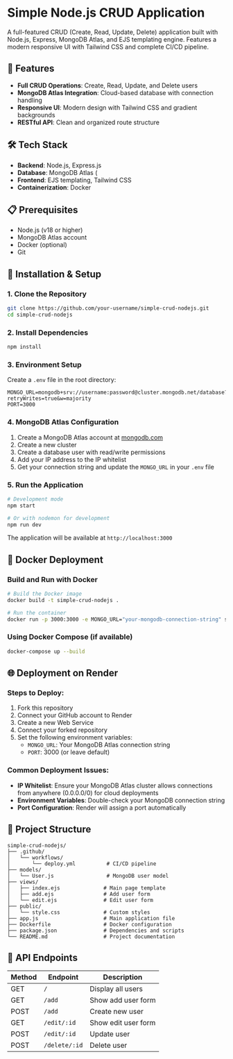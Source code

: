 # Simple  Node.js CRUD Application

A full-featured CRUD (Create, Read, Update, Delete) application built with Node.js, Express, MongoDB Atlas, and EJS templating engine. Features a modern responsive UI with Tailwind CSS and complete CI/CD pipeline.

## 🚀 Features

- **Full CRUD Operations**: Create, Read, Update, and Delete users
- **MongoDB Atlas Integration**: Cloud-based database with connection handling
- **Responsive UI**: Modern design with Tailwind CSS and gradient backgrounds
- **RESTful API**: Clean and organized route structure

## 🛠️ Tech Stack

- **Backend**: Node.js, Express.js
- **Database**: MongoDB Atlas (
- **Frontend**: EJS templating, Tailwind CSS
- **Containerization**: Docker


## 📋 Prerequisites

- Node.js (v18 or higher)
- MongoDB Atlas account
- Docker (optional)
- Git

## 🔧 Installation & Setup

### 1. Clone the Repository
```bash
git clone https://github.com/your-username/simple-crud-nodejs.git
cd simple-crud-nodejs
```

### 2. Install Dependencies
```bash
npm install
```

### 3. Environment Setup
Create a `.env` file in the root directory:
```env
MONGO_URL=mongodb+srv://username:password@cluster.mongodb.net/database?retryWrites=true&w=majority
PORT=3000
```

### 4. MongoDB Atlas Configuration
1. Create a MongoDB Atlas account at [mongodb.com](https://www.mongodb.com/)
2. Create a new cluster
3. Create a database user with read/write permissions
4. Add your IP address to the IP whitelist
5. Get your connection string and update the `MONGO_URL` in your `.env` file

### 5. Run the Application
```bash
# Development mode
npm start

# Or with nodemon for development
npm run dev
```

The application will be available at `http://localhost:3000`

## 🐳 Docker Deployment

### Build and Run with Docker
```bash
# Build the Docker image
docker build -t simple-crud-nodejs .

# Run the container
docker run -p 3000:3000 -e MONGO_URL="your-mongodb-connection-string" simple-crud-nodejs
```

### Using Docker Compose (if available)
```bash
docker-compose up --build
```

## 🌐 Deployment on Render

### Steps to Deploy:
1. Fork this repository
2. Connect your GitHub account to Render
3. Create a new Web Service
4. Connect your forked repository
5. Set the following environment variables:
   - `MONGO_URL`: Your MongoDB Atlas connection string
   - `PORT`: 3000 (or leave default)

### Common Deployment Issues:
- **IP Whitelist**: Ensure your MongoDB Atlas cluster allows connections from anywhere (0.0.0.0/0) for cloud deployments
- **Environment Variables**: Double-check your MongoDB connection string
- **Port Configuration**: Render will assign a port automatically

## 📁 Project Structure

```
simple-crud-nodejs/
├── .github/
│   └── workflows/
│       └── deploy.yml          # CI/CD pipeline
├── models/
│   └── User.js                 # MongoDB user model
├── views/
│   ├── index.ejs              # Main page template
│   ├── add.ejs                # Add user form
│   └── edit.ejs               # Edit user form
├── public/
│   └── style.css              # Custom styles
├── app.js                     # Main application file
├── Dockerfile                 # Docker configuration
├── package.json               # Dependencies and scripts
└── README.md                  # Project documentation
```

## 🔄 API Endpoints

| Method | Endpoint | Description |
|--------|----------|-------------|
| GET | `/` | Display all users |
| GET | `/add` | Show add user form |
| POST | `/add` | Create new user |
| GET | `/edit/:id` | Show edit user form |
| POST | `/edit/:id` | Update user |
| POST | `/delete/:id` | Delete user |


